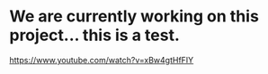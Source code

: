 # We are currently working on this project... this is a test.
https://www.youtube.com/watch?v=xBw4gtHfFIY
